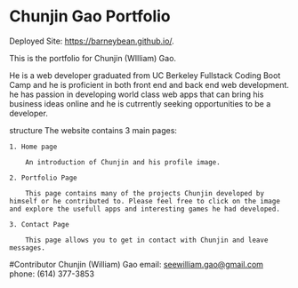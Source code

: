 # Chunjin Gao Portfolio

Deployed Site: https://barneybean.github.io/.

This is the portfolio for Chunjin (WIlliam) Gao.

He is a web developer graduated from UC Berkeley Fullstack Coding Boot Camp and he is proficient in both front end and back end web development. he has passion in developing world class web apps that can bring his business ideas online and he is cutrrently seeking opportunities to be a developer.  


structure
The website contains 3 main pages: 

    1. Home page 
    
        An introduction of Chunjin and his profile image.
        
    2. Portfolio Page
    
        This page contains many of the projects Chunjin developed by himself or he contributed to. Please feel free to click on the image and explore the usefull apps and interesting games he had developed.
        
    3. Contact Page
    
        This page allows you to get in contact with Chunjin and leave messages.

#Contributor
Chunjin (William) Gao 
email: seewilliam.gao@gmail.com
phone: (614) 377-3853




